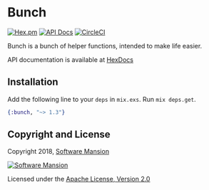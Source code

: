 # Bunch

[![Hex.pm](https://img.shields.io/hexpm/v/bunch.svg)](https://hex.pm/packages/bunch)
[![API Docs](https://img.shields.io/badge/api-docs-yellow.svg?style=flat)](https://hexdocs.pm/bunch/)
[![CircleCI](https://circleci.com/gh/membraneframework/bunch.svg?style=svg)](https://circleci.com/gh/membraneframework/bunch)

Bunch is a bunch of helper functions, intended to make life easier.

API documentation is available at [HexDocs](https://hexdocs.pm/bunch/)

## Installation

Add the following line to your `deps` in `mix.exs`.  Run `mix deps.get`.

```elixir
{:bunch, "~> 1.3"}
```

## Copyright and License

Copyright 2018, [Software Mansion](https://swmansion.com/?utm_source=git&utm_medium=readme&utm_campaign=membrane)

[![Software Mansion](https://membraneframework.github.io/static/logo/swm_logo_readme.png)](https://swmansion.com/?utm_source=git&utm_medium=readme&utm_campaign=membrane)

Licensed under the [Apache License, Version 2.0](LICENSE)
